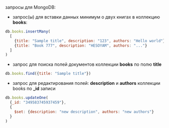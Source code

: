 запросы для MongoDB:

* запрос(ы) для вставки данных минимум о двух книгах в коллекцию <b>books</b>:

```javascript
db.books.insertMany(
  [
    {title: "Sample title", description: "123", authors: "Hello world"},
    {title: "Book 777", description: "HESOYAM", authors: "..."}
  ]
)
```

* запрос для поиска полей документов коллекции <b>books</b> по полю <b>title</b>

```javascript
db.books.find({title: "Sample title"})
```

* запрос для редактирования полей: <b>description</b> и <b>authors</b> коллекции books по <b>_id</b> записи

```javascript
db.books.updateOne(
  {_id: "349583745937459"},
  {
    $set: {description: "new description", authors: "new authors"}
  }
)
```
